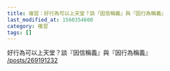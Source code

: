 ```yaml
---
title: 複習：好行為可以上天堂？談『因信稱義』與『因行為稱義』
last_modified_at: 1560354600
category: 複習
tags: []
---
```


<p>好行為可以上天堂？談『因信稱義』與『因行為稱義』<br/>
<a href="/posts/269191232" target="_blank">/posts/269191232</a></p>
<p> </p>
